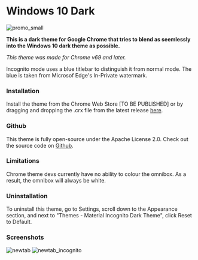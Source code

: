 # Windows 10 Dark

![promo_small](https://raw.githubusercontent.com/InsanityDevice/Windows-10-Dark-theme-for-Google-Chrome/master/Images/promo_small.png)

**This is a dark theme for Google Chrome that tries to blend as seemlessly into the Windows 10 dark theme as possible.**

*This theme was made for Chrome v69 and later.* 

Incognito mode uses a blue titlebar to distinguish it from normal mode. The blue is taken from Microsof Edge's In-Private watermark.

### Installation
Install the theme from the Chrome Web Store [TO BE PUBLISHED] or by dragging and dropping the .crx file from the latest release [here](https://github.com/InsanityDevice/Windows-10-Dark-theme-for-Google-Chrome/releases).

### Github
This theme is fully open-source under the Apache License 2.0. Check out the source code on [Github](https://github.com/InsanityDevice/Windows-10-Dark-theme-for-Google-Chrome).

### Limitations
Chrome theme devs currently have no ability to colour the omnibox. As a result, the omnibox will always be white.

### Uninstallation
To uninstall this theme, go to Settings, scroll down to the Appearance section, and next to "Themes - Material Incognito Dark Theme", click Reset to Default.

### Screenshots
![newtab](https://raw.githubusercontent.com/InsanityDevice/Windows-10-Dark-theme-for-Google-Chrome/master/Images/screenshot_1.png)
![newtab_incognito](https://raw.githubusercontent.com/InsanityDevice/Windows-10-Dark-theme-for-Google-Chrome/master/Images/screenshot_2.png)
